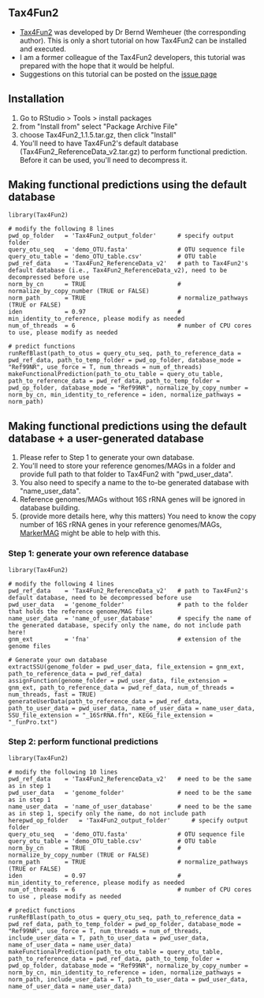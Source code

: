 Tax4Fun2
---

+ [Tax4Fun2](https://doi.org/10.1186/s40793-020-00358-7) was developed by Dr Bernd Wemheuer (the corresponding author). This is only a short tutorial on how Tax4Fun2 can be installed and executed.
+ I am a former colleague of the Tax4Fun2 developers, this tutorial was prepared with the hope that it would be helpful.
+ Suggestions on this tutorial can be posted on the [issue page](https://github.com/songweizhi/Tax4Fun2_short_tutorial/issues)


Installation
---

1. Go to RStudio > Tools > install packages
1. from "Install from" select "Package Archive File"
1. choose Tax4Fun2_1.1.5.tar.gz, then click "Install"
1. You'll need to have Tax4Fun2's default database (Tax4Fun2_ReferenceData_v2.tar.gz) to perform functional prediction. Before it can be used, you'll need to decompress it.


Making functional predictions using the default database
---

    library(Tax4Fun2)

    # modify the following 8 lines
    pwd_op_folder   = 'Tax4Fun2_output_folder'      # specify output folder
    query_otu_seq   = 'demo_OTU.fasta'              # OTU sequence file
    query_otu_table = 'demo_OTU_table.csv'          # OTU table
    pwd_ref_data    = 'Tax4Fun2_ReferenceData_v2'   # path to Tax4Fun2's default database (i.e., Tax4Fun2_ReferenceData_v2), need to be decompressed before use
    norm_by_cn      = TRUE                          # normalize_by_copy_number (TRUE or FALSE)
    norm_path       = TRUE                          # normalize_pathways (TRUE or FALSE)
    iden            = 0.97                          # min_identity_to_reference, please modify as needed
    num_of_threads  = 6                             # number of CPU cores to use, please modify as needed

    # predict functions
    runRefBlast(path_to_otus = query_otu_seq, path_to_reference_data = pwd_ref_data, path_to_temp_folder = pwd_op_folder, database_mode = "Ref99NR", use_force = T, num_threads = num_of_threads)
    makeFunctionalPrediction(path_to_otu_table = query_otu_table, path_to_reference_data = pwd_ref_data, path_to_temp_folder = pwd_op_folder, database_mode = "Ref99NR", normalize_by_copy_number = norm_by_cn, min_identity_to_reference = iden, normalize_pathways = norm_path)


Making functional predictions using the default database + a user-generated database
---

1. Please refer to Step 1 to generate your own database.
1. You'll need to store your reference genomes/MAGs in a folder and provide full path to that folder to Tax4Fun2 with "pwd_user_data".
1. You also need to specify a name to the to-be generated database with "name_user_data".
1. Reference genomes/MAGs without 16S rRNA genes will be ignored in database building.
1. (provide more details here, why this matters) You need to know the copy number of 16S rRNA genes in your reference genomes/MAGs, [MarkerMAG](https://github.com/songweizhi/MarkerMAG) might be able to help with this.

### Step 1: generate your own reference database

    library(Tax4Fun2)

    # modify the following 4 lines
    pwd_ref_data    = 'Tax4Fun2_ReferenceData_v2'   # path to Tax4Fun2's default database, need to be decompressed before use
    pwd_user_data   = 'genome_folder'               # path to the folder that holds the reference genome/MAG files
    name_user_data  = 'name_of_user_database'       # specify the name of the generated database, specify only the name, do not include path here!
    gnm_ext         = 'fna'                         # extension of the genome files
    
    # Generate your own database
    extractSSU(genome_folder = pwd_user_data, file_extension = gnm_ext, path_to_reference_data = pwd_ref_data)
    assignFunction(genome_folder = pwd_user_data, file_extension = gnm_ext, path_to_reference_data = pwd_ref_data, num_of_threads = num_threads, fast = TRUE)
    generateUserData(path_to_reference_data = pwd_ref_data, path_to_user_data = pwd_user_data, name_of_user_data = name_user_data, SSU_file_extension = "_16SrRNA.ffn", KEGG_file_extension = "_funPro.txt")

### Step 2: perform functional predictions
    
    library(Tax4Fun2)

    # modify the following 10 lines
    pwd_ref_data    = 'Tax4Fun2_ReferenceData_v2'   # need to be the same as in step 1
    pwd_user_data   = 'genome_folder'               # need to be the same as in step 1
    name_user_data  = 'name_of_user_database'       # need to be the same as in step 1, specify only the name, do not include path herepwd_op_folder   = 'Tax4Fun2_output_folder'      # specify output folder
    query_otu_seq   = 'demo_OTU.fasta'              # OTU sequence file
    query_otu_table = 'demo_OTU_table.csv'          # OTU table
    norm_by_cn      = TRUE                          # normalize_by_copy_number (TRUE or FALSE)
    norm_path       = TRUE                          # normalize_pathways (TRUE or FALSE)
    iden            = 0.97                          # min_identity_to_reference, please modify as needed
    num_of_threads  = 6                             # number of CPU cores to use , please modify as needed
    
    # predict functions
    runRefBlast(path_to_otus = query_otu_seq, path_to_reference_data = pwd_ref_data, path_to_temp_folder = pwd_op_folder, database_mode = "Ref99NR", use_force = T, num_threads = num_of_threads, include_user_data = T, path_to_user_data = pwd_user_data, name_of_user_data = name_user_data)
    makeFunctionalPrediction(path_to_otu_table = query_otu_table, path_to_reference_data = pwd_ref_data, path_to_temp_folder = pwd_op_folder, database_mode = "Ref99NR", normalize_by_copy_number = norm_by_cn, min_identity_to_reference = iden, normalize_pathways = norm_path, include_user_data = T, path_to_user_data = pwd_user_data, name_of_user_data = name_user_data)
